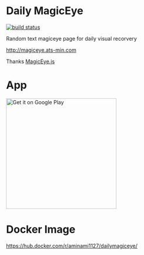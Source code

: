 # Daily MagicEye

[![build status](https://travis-ci.org/atsmin/dailymagiceye.svg?branch=master)](https://travis-ci.org/atsmin/dailymagiceye)

Random text magiceye page for daily visual recorvery

 http://magiceye.ats-min.com

Thanks [MagicEye.js](http://peeinears.github.io/MagicEye.js/)

# App

<a href="https://play.google.com/store/apps/details?id=com.ionicframework.todo251904&amp;hl=ja&amp;utm_source=global_co&amp;utm_medium=prtnr&amp;utm_content=Mar2515&amp;utm_campaign=PartBadge&amp;pcampaignid=MKT-Other-global-all-co-prtnr-py-PartBadge-Mar2515-1" target="_blank"><img src="https://play.google.com/intl/en_us/badges/images/generic/en-play-badge.png" alt="Get it on Google Play" width="300" /></a>

# Docker Image

https://hub.docker.com/r/aminami1127/dailymagiceye/
